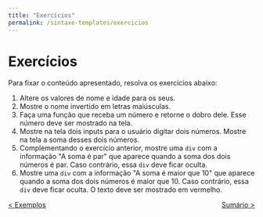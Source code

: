```yaml
---
title: "Exercícios"
permalink: /sintaxe-templates/exercicios
---
```


# Exercícios

Para fixar o conteúdo apresentado, resolva os exercícios abaixo:

1. Altere os valores de nome e idade para os seus.
2. Mostre o nome invertido em letras maiúsculas.
3. Faça uma função que receba um número e retorne o dobro dele. Esse número deve ser mostrado na tela.
4. Mostre na tela dois inputs para o usuário digitar dois números. Mostre na tela a soma desses dois números. 
5. Complementando o exercício anterior, mostre uma `div` com a informação "A soma é par" que aparece quando a soma dos dois números é par. Caso contrário, essa `div` deve ficar oculta.
6. Mostre uma `div` com a informação "A soma é maior que 10" que aparece quando a soma dos dois números é maior que 10. Caso contrário, essa `div` deve ficar oculta. O texto deve ser mostrado em vermelho.

<span style="display: flex; justify-content: space-between;"><span>[&lt; Exemplos](exemplos.html "Voltar")</span> <span>[Sumário &gt;](../ "Próximo")</span></span>